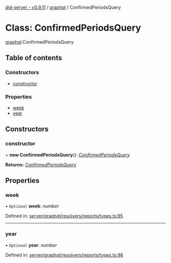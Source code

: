 [did-server - v0.9.11](../README.md) / [graphql](../modules/graphql.md) / ConfirmedPeriodsQuery

# Class: ConfirmedPeriodsQuery

[graphql](../modules/graphql.md).ConfirmedPeriodsQuery

## Table of contents

### Constructors

- [constructor](graphql.confirmedperiodsquery.md#constructor)

### Properties

- [week](graphql.confirmedperiodsquery.md#week)
- [year](graphql.confirmedperiodsquery.md#year)

## Constructors

### constructor

\+ **new ConfirmedPeriodsQuery**(): [*ConfirmedPeriodsQuery*](graphql.confirmedperiodsquery.md)

**Returns:** [*ConfirmedPeriodsQuery*](graphql.confirmedperiodsquery.md)

## Properties

### week

• `Optional` **week**: *number*

Defined in: [server/graphql/resolvers/reports/types.ts:95](https://github.com/Puzzlepart/did/blob/dev/server/graphql/resolvers/reports/types.ts#L95)

___

### year

• `Optional` **year**: *number*

Defined in: [server/graphql/resolvers/reports/types.ts:98](https://github.com/Puzzlepart/did/blob/dev/server/graphql/resolvers/reports/types.ts#L98)
